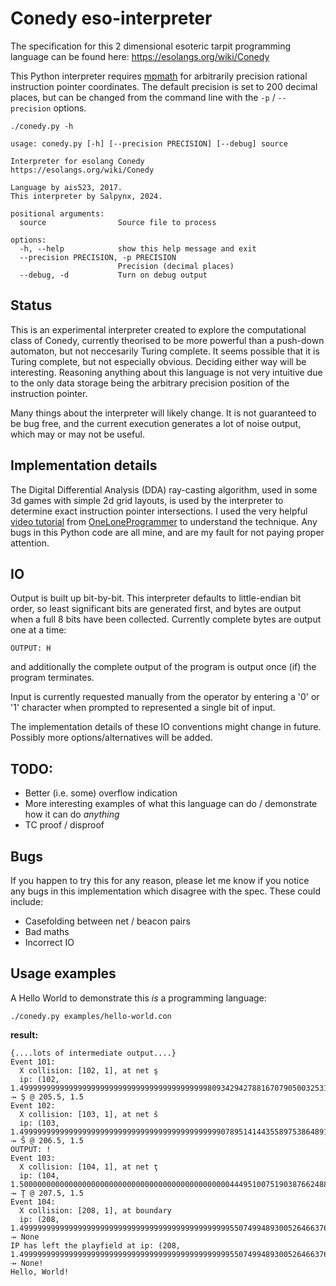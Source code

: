 # Conedy eso-interpreter

The specification for this 2 dimensional esoteric tarpit programming language can be found here: https://esolangs.org/wiki/Conedy

This Python interpreter requires [mpmath](https://mpmath.org/) for arbitrarily precision rational instruction pointer coordinates.
The default precision is set to 200 decimal places, but can be changed from the command line with the `-p` / `--precision` options.

    ./conedy.py -h

```
usage: conedy.py [-h] [--precision PRECISION] [--debug] source

Interpreter for esolang Conedy
https://esolangs.org/wiki/Conedy

Language by ais523, 2017.
This interpreter by Salpynx, 2024.

positional arguments:
  source                Source file to process

options:
  -h, --help            show this help message and exit
  --precision PRECISION, -p PRECISION
                        Precision (decimal places)
  --debug, -d           Turn on debug output

```

## Status
This is an experimental interpreter created to explore the computational class of Conedy, currently theorised to be more powerful than a push-down automaton, but not neccesarily Turing complete.
It seems possible that it is Turing complete, but not especially obvious. Deciding either way will be interesting.
Reasoning anything about this language is not very intuitive due to the only data storage being the arbitrary precision position of the instruction pointer.

Many things about the interpreter will likely change. It is not guaranteed to be bug free, and the current execution generates a lot of noise output, which may or may not be useful.

## Implementation details
The Digital Differential Analysis (DDA) ray-casting algorithm, used in some 3d games with simple 2d grid layouts, is used by the interpreter to determine exact instruction pointer intersections.
I used the very helpful [video tutorial](https://www.youtube.com/watch?v=NbSee-XM7WA) from [OneLoneProgrammer](https://www.youtube.com/@javidx9) to understand the technique.
Any bugs in this Python code are all mine, and are my fault for not paying proper attention.

## IO
Output is built up bit-by-bit. This interpreter defaults to little-endian bit order, so least significant bits are generated first, and bytes are output when a full 8 bits have been collected.
Currently complete bytes are output one at a time:

    OUTPUT: H

and additionally the complete output of the program is output once (if) the program terminates.

Input is currently requested manually from the operator by entering a '0' or '1' character when prompted to represented a single bit of input.

The implementation details of these IO conventions might change in future. Possibly more options/alternatives will be added.

## TODO:
* Better (i.e. some) overflow indication
* More interesting examples of what this language can do / demonstrate how it can do *anything*
* TC proof / disproof

## Bugs
If you happen to try this for any reason, please let me know if you notice any bugs in this implementation which disagree with the spec.
These could include:
* Casefolding between net / beacon pairs
* Bad maths
* Incorrect IO

## Usage examples
A Hello World to demonstrate this *is* a programming language:

    ./conedy.py examples/hello-world.con

**result:**
```
{....lots of intermediate output....}
Event 101:
  X collision: [102, 1], at net ş
  ip: (102, 1.4999999999999999999999999999999999999999998093429427881670790500325317917361904819542082200119956893423209278925892339305212734160422002914518877325627069599674465627093752441329236011150605911520974) ⤞ Ş @ 205.5, 1.5
Event 102:
  X collision: [103, 1], at net š
  ip: (103, 1.4999999999999999999999999999999999999999999990789514144355897538648914579310927076422908609662415250692865745308820735938672525285799140110698158827660034152655432201097071267832508386527297613099135) ⤞ Š @ 206.5, 1.5
OUTPUT: !
Event 103:
  X collision: [104, 1], at net ţ
  ip: (104, 1.500000000000000000000000000000000000000000000004449510075190387662488447063134817837476855744124437076959968238981246021285665446721836164197730358054270514902098825023624603252254826866411933520242) ⤞ Ţ @ 207.5, 1.5
Event 104:
  X collision: [208, 1], at boundary
  ip: (208, 1.4999999999999999999999999999999999999999999999955074994893005264663763988589604979322093582100386118401708533239271477369627822301214311192399727302737075477558519109664853039626992327773908497307702) ⤞ None
IP has left the playfield at ip: (208, 1.4999999999999999999999999999999999999999999999955074994893005264663763988589604979322093582100386118401708533239271477369627822301214311192399727302737075477558519109664853039626992327773908497307702) ⤞ None!
Hello, World!

```
